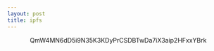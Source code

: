 ```yaml
---
layout: post
title: ipfs
---
```


<center>
QmW4MN6dD5i9N35K3KDyPrCSDBTwDa7iX3aip2HFxxYBrk
</center>

<br />
<br />
